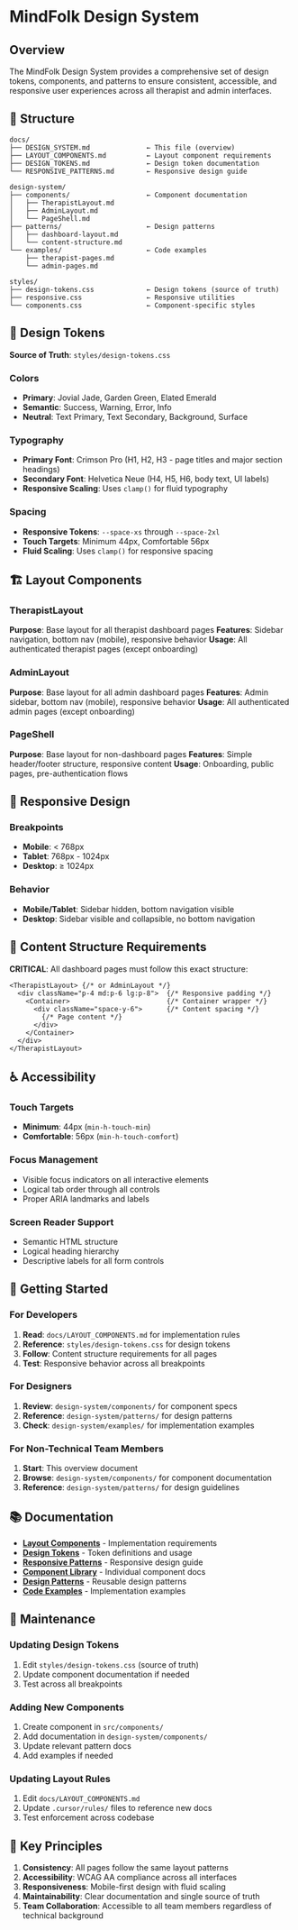 # MindFolk Design System

## Overview

The MindFolk Design System provides a comprehensive set of design tokens, components, and patterns to ensure consistent, accessible, and responsive user experiences across all therapist and admin interfaces.

## 📁 Structure

```
docs/
├── DESIGN_SYSTEM.md              ← This file (overview)
├── LAYOUT_COMPONENTS.md          ← Layout component requirements
├── DESIGN_TOKENS.md              ← Design token documentation
└── RESPONSIVE_PATTERNS.md        ← Responsive design guide

design-system/
├── components/                   ← Component documentation
│   ├── TherapistLayout.md
│   ├── AdminLayout.md
│   └── PageShell.md
├── patterns/                     ← Design patterns
│   ├── dashboard-layout.md
│   └── content-structure.md
└── examples/                     ← Code examples
    ├── therapist-pages.md
    └── admin-pages.md

styles/
├── design-tokens.css             ← Design tokens (source of truth)
├── responsive.css                ← Responsive utilities
└── components.css                ← Component-specific styles
```

## 🎨 Design Tokens

**Source of Truth**: `styles/design-tokens.css`

### Colors
- **Primary**: Jovial Jade, Garden Green, Elated Emerald
- **Semantic**: Success, Warning, Error, Info
- **Neutral**: Text Primary, Text Secondary, Background, Surface

### Typography
- **Primary Font**: Crimson Pro (H1, H2, H3 - page titles and major section headings)
- **Secondary Font**: Helvetica Neue (H4, H5, H6, body text, UI labels)
- **Responsive Scaling**: Uses `clamp()` for fluid typography

### Spacing
- **Responsive Tokens**: `--space-xs` through `--space-2xl`
- **Touch Targets**: Minimum 44px, Comfortable 56px
- **Fluid Scaling**: Uses `clamp()` for responsive spacing

## 🏗️ Layout Components

### TherapistLayout
**Purpose**: Base layout for all therapist dashboard pages
**Features**: Sidebar navigation, bottom nav (mobile), responsive behavior
**Usage**: All authenticated therapist pages (except onboarding)

### AdminLayout  
**Purpose**: Base layout for all admin dashboard pages
**Features**: Admin sidebar, bottom nav (mobile), responsive behavior
**Usage**: All authenticated admin pages (except onboarding)

### PageShell
**Purpose**: Base layout for non-dashboard pages
**Features**: Simple header/footer structure, responsive content
**Usage**: Onboarding, public pages, pre-authentication flows

## 📱 Responsive Design

### Breakpoints
- **Mobile**: < 768px
- **Tablet**: 768px - 1024px  
- **Desktop**: ≥ 1024px

### Behavior
- **Mobile/Tablet**: Sidebar hidden, bottom navigation visible
- **Desktop**: Sidebar visible and collapsible, no bottom navigation

## 🎯 Content Structure Requirements

**CRITICAL**: All dashboard pages must follow this exact structure:

```tsx
<TherapistLayout> {/* or AdminLayout */}
  <div className="p-4 md:p-6 lg:p-8">  {/* Responsive padding */}
    <Container>                        {/* Container wrapper */}
      <div className="space-y-6">      {/* Content spacing */}
        {/* Page content */}
      </div>
    </Container>
  </div>
</TherapistLayout>
```

## ♿ Accessibility

### Touch Targets
- **Minimum**: 44px (`min-h-touch-min`)
- **Comfortable**: 56px (`min-h-touch-comfort`)

### Focus Management
- Visible focus indicators on all interactive elements
- Logical tab order through all controls
- Proper ARIA landmarks and labels

### Screen Reader Support
- Semantic HTML structure
- Logical heading hierarchy
- Descriptive labels for all form controls

## 🚀 Getting Started

### For Developers
1. **Read**: `docs/LAYOUT_COMPONENTS.md` for implementation rules
2. **Reference**: `styles/design-tokens.css` for design tokens
3. **Follow**: Content structure requirements for all pages
4. **Test**: Responsive behavior across all breakpoints

### For Designers
1. **Review**: `design-system/components/` for component specs
2. **Reference**: `design-system/patterns/` for design patterns
3. **Check**: `design-system/examples/` for implementation examples

### For Non-Technical Team Members
1. **Start**: This overview document
2. **Browse**: `design-system/components/` for component documentation
3. **Reference**: `design-system/patterns/` for design guidelines

## 📚 Documentation

- **[Layout Components](LAYOUT_COMPONENTS.md)** - Implementation requirements
- **[Design Tokens](DESIGN_TOKENS.md)** - Token definitions and usage
- **[Responsive Patterns](RESPONSIVE_PATTERNS.md)** - Responsive design guide
- **[Component Library](design-system/components/)** - Individual component docs
- **[Design Patterns](design-system/patterns/)** - Reusable design patterns
- **[Code Examples](design-system/examples/)** - Implementation examples

## 🔧 Maintenance

### Updating Design Tokens
1. Edit `styles/design-tokens.css` (source of truth)
2. Update component documentation if needed
3. Test across all breakpoints

### Adding New Components
1. Create component in `src/components/`
2. Add documentation in `design-system/components/`
3. Update relevant pattern docs
4. Add examples if needed

### Updating Layout Rules
1. Edit `docs/LAYOUT_COMPONENTS.md`
2. Update `.cursor/rules/` files to reference new docs
3. Test enforcement across codebase

## 🎯 Key Principles

1. **Consistency**: All pages follow the same layout patterns
2. **Accessibility**: WCAG AA compliance across all interfaces
3. **Responsiveness**: Mobile-first design with fluid scaling
4. **Maintainability**: Clear documentation and single source of truth
5. **Team Collaboration**: Accessible to all team members regardless of technical background

